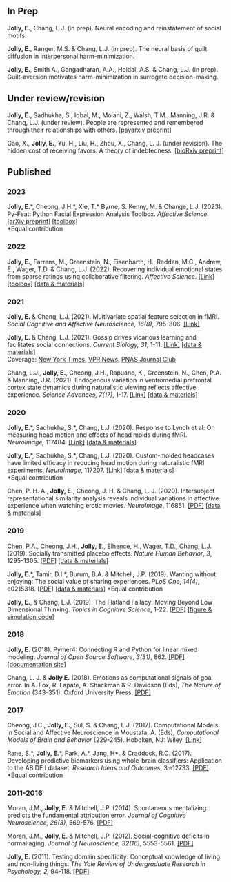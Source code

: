 
## In Prep

**Jolly, E.**, Chang, L.J. (in prep). Neural encoding and reinstatement of social motifs.  

**Jolly, E.**, Ranger, M.S. & Chang, L.J. (in prep). The neural basis of guilt diffusion in interpersonal harm-minimization.

**Jolly, E.**, Smith A., Gangadharan, A.A., Hoidal, A.S. & Chang, L.J.  (in prep). Guilt-aversion motivates harm-minimization in surrogate decision-making.

## Under review/revision

**Jolly, E.**, Sadhukha, S., Iqbal, M., Molani, Z., Walsh, T.M., Manning, J.R. & Chang, L.J. (under review). People are represented and remembered through their relationships with others.  [[psyarxiv preprint]](https://psyarxiv.com/bw9r2)

Gao, X., **Jolly, E.**, Yu, H., Liu, H., Zhou, X., Chang, L. J. (under revision). The hidden cost of receiving favors: A theory of indebtedness. [[bioRxiv preprint]](https://www.biorxiv.org/content/10.1101/2020.02.03.926295v1)

## Published

### 2023

**Jolly, E.**\*, Cheong, J.H.\*, Xie, T.\* Byrne, S. Kenny, M. & Change, L.J. (2023). Py-Feat: Python Facial Expression Analysis Toolbox. *Affective Science*. [[arXiv preprint]](https://arxiv.org/abs/2104.03509) [[toolbox]](https://py-feat.org/)  
\*Equal contribution

### 2022

**Jolly, E.**, Farrens, M., Greenstein, N., Eisenbarth, H., Reddan, M.C., Andrew, E., Wager, T.D. & Chang, L.J. (2022). Recovering individual emotional states from sparse ratings using collaborative filtering. *Affective Science*. [[Link]](https://link.springer.com/article/10.1007/s42761-022-00161-2) [[toolbox]](https://cosanlab.github.io/neighbors/) [[data & materials]](https://github.com/cosanlab/collab_filter)

### 2021

**Jolly, E.** & Chang, L.J. (2021). Multivariate spatial feature selection in fMRI. *Social Cognitive and Affective Neuroscience,* *16(8)*, 795-806. [[Link]](https://academic.oup.com/scan/article/16/8/795/6121195)  

**Jolly, E.** & Chang, L.J. (2021). Gossip drives vicarious learning and facilitates social connections. *Current Biology,* *31*, 1-11. [[Link]](https://www.sciencedirect.com/science/article/pii/S0960982221004632) [[data & materials]](https://osf.io/c9mdx/)  
Coverage: [New York Times](https://www.nytimes.com/2021/05/28/style/gossip-a-bit.html), [VPR News](https://www.vpr.org/vpr-news/2021-05-13/gossips-good-side-dartmouth-researcher-finds-sharing-it-aids-learning-boosts-cooperation#stream/0), [PNAS Journal Club](https://blog.pnas.org/2021/05/gossip-drives-social-bonding-and-helps-people-learn/)

Chang, L.J., **Jolly, E.**, Cheong, J.H., Rapuano, K., Greenstein, N., Chen, P.A. & Manning, J.R. (2021). Endogenous variation in ventromedial prefrontal cortex state dynamics during naturalistic viewing reflects affective experience. *Science Advances,* *7(17)*, 1-17. [[Link]](https://doi.org/10.1126/sciadv.abf7129) [[data & materials]](https://github.com/cosanlab/vmPFC_dynamics)

### 2020
**Jolly, E.**\*, Sadhukha, S.\*, Chang, L.J. (2020). Response to Lynch et al: On measuring head motion and effects of head molds during fMRI. *NeuroImage,* 117484. [[Link]](https://www.sciencedirect.com/science/article/pii/S1053811920309691?via%3Dihub) [[data & materials]](https://github.com/cosanlab/headcase)   

**Jolly, E.**\*, Sadhukha, S.\*, Chang, L.J. (2020). Custom-molded headcases have limited efficacy in reducing head motion during naturalistic fMRI experiments. *NeuroImage,* 117207. [[Link]](https://www.sciencedirect.com/science/article/pii/S1053811920306935) [[data & materials]](https://github.com/cosanlab/headcase)   
\*Equal contribution

Chen, P. H. A., **Jolly, E.**, Cheong, J. H. & Chang, L. J. (2020). Intersubject representational similarity analysis reveals individual variations in affective experience when watching erotic movies. *NeuroImage*, 116851. [[PDF]](https://reader.elsevier.com/reader/sd/pii/S1053811920303372?token=1BD2A46B741E3A75301A1E357D418D61C6C40CEA4DECE345D7C1D2185C187EDA38C2489607D34FB1F743B6F60BBF0226) [[data & materials]](https://github.com/cosanlab/affective_ISRSA)  

### 2019  

Chen, P.A., Cheong, J.H., **Jolly, E.**, Elhence, H., Wager, T.D., Chang, L.J. (2019). Socially transmitted placebo effects. *Nature Human Behavior*, *3*, 1295-1305. [[PDF]](http://bit.ly/2Pppjg7) [[data & materials]](https://github.com/cosanlab/socially_transmitted_placebo_effects) 
   
**Jolly, E.**\*, Tamir, D.I.\*, Burum, B.A. & Mitchell, J.P. (2019). Wanting without enjoying: The social value of sharing experiences. *PLoS One*, *14(4)*, e0215318. [[PDF]](https://journals.plos.org/plosone/article?id=10.1371/journal.pone.0215318) [[data & materials]](https://osf.io/j2ych/) 
\*Equal contribution

**Jolly, E.**, & Chang, L.J. (2019). The Flatland Fallacy:  Moving Beyond Low Dimensional Thinking. *Topics in Cognitive Science*, 1-22. [[PDF]](https://onlinelibrary.wiley.com/doi/epdf/10.1111/tops.12404) [[figure & simulation code]](https://github.com/cosanlab/Flatland_Fallacy)

### 2018

**Jolly, E.** (2018). Pymer4: Connecting R and Python for linear mixed modeling. *Journal of Open Source Software*, *3(31)*, 862. [[PDF]](http://joss.theoj.org/papers/10.21105/joss.00862) [[documentation site]](https://eshinjolly.com/pymer4)

Chang, L. J. & **Jolly E.** (2018). Emotions as computational signals of goal error. In A. Fox, R. Lapate, A. Shackman & R. Davidson (Eds), *The Nature of Emotion* (343-351). Oxford University Press. [[PDF]](https://eshinjolly.com/assets/pdfs/Jolly_Emotions_Chapter.pdf)

### 2017

Cheong, J.C., **Jolly, E.**, Sul, S. & Chang, L.J. (2017). Computational Models in Social and Affective Neuroscience in Moustafa, A. (Eds), *Computational Models of Brain and Behavior* (229-245). Hoboken, NJ: Wiley. [[Link]](http://onlinelibrary.wiley.com/doi/10.1002/9781119159193.ch17/summary)

Rane, S.\*, **Jolly, E.**\*, Park, A.\*, Jang, H\*. & Craddock, R.C. (2017). Developing predictive biomarkers using whole-brain classifiers: Application to the ABIDE I dataset. *Research Ideas and Outcomes*, 3:e12733. [[PDF]](https://riojournal.com/article/12733/download/pdf/).  
\*Equal contribution

### 2011-2016

Moran, J.M., **Jolly, E.** & Mitchell, J.P. (2014). Spontaneous mentalizing predicts the fundamental attribution error. *Journal of Cognitive Neuroscience, 26(3)*, 569-576. [[PDF]](https://dash.harvard.edu/bitstream/handle/1/13457155/jocn_a_00513.pdf?sequence=1)

Moran, J.M., **Jolly, E.** & Mitchell, J.P. (2012). Social-cognitive deficits in normal aging. *Journal of Neuroscience, 32(16)*, 5553-5561. [[PDF]](http://www.jneurosci.org/content/jneuro/32/16/5553.full.pdf)

**Jolly, E.** (2011). Testing domain specificity: Conceptual knowledge of living and non-living things. *The Yale Review of Undergraduate Research in Psychology, 2,* 94-118. [[PDF]](https://campuspress.yale.edu/yrurp/files/2015/11/2010_Jolly-Conceptual-Knowledge-Organization-1un1c9m.pdf)



